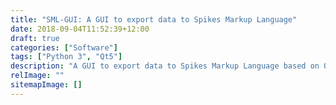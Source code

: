 ```yaml
---
title: "SML-GUI: A GUI to export data to Spikes Markup Language"
date: 2018-09-04T11:52:39+12:00
draft: true
categories: ["Software"]
tags: ["Python 3", "Qt5"]
description: "A GUI to export data to Spikes Markup Language based on Qt5."
relImage: ""
sitemapImage: []
---
```

